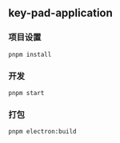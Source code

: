 ## key-pad-application 

### 项目设置

```
pnpm install
```



### 开发

```
pnpm start
```



### 打包

```
pnpm electron:build
```



### 
